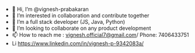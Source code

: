 - 👋 Hi, I’m @vignesh-prabakaran
- 👀 I’m interested in collaboration and contribute together
- 🌱 I’m a full stack developer (JS, Java, Python)
- 💞️ I’m looking to collaborate on any product development
- 📫 How to reach me : vignesh.official7@gmail.com/ Phone: 7406433751
- Li https://www.linkedin.com/in/vignesh-p-9342083a/

<!---
vignesh-prabakaran/vignesh-prabakaran is a ✨ special ✨ repository because its `README.md` (this file) appears on your GitHub profile.
You can click the Preview link to take a look at your changes.
--->
